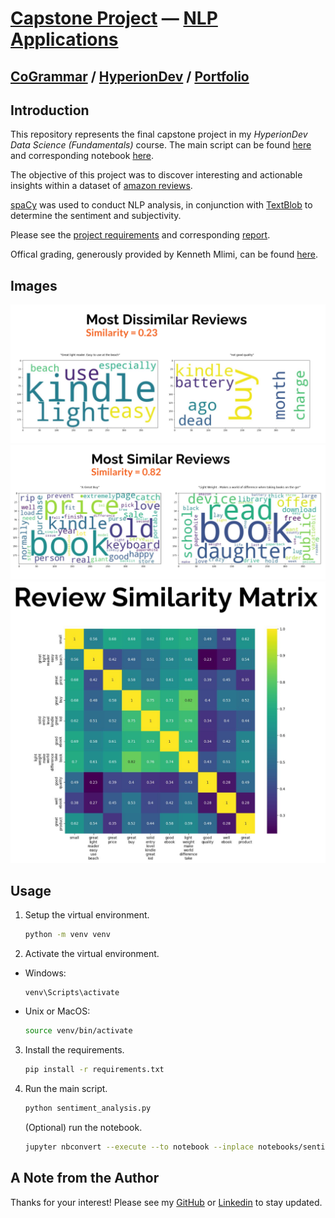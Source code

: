 # [Capstone Project](https://github.com/ianhaggerty/finalCapstone/tree/master) — [NLP Applications](https://medium.com/@mohamadhasan.sarvandani/top-applications-of-nlp-54834ca9c8ca)

## [CoGrammar](https://skills.cogrammar.com/) / [HyperionDev](https://www.hyperiondev.com/) / [Portfolio](https://www.hyperiondev.com/portfolio/IH23120012475/)

## Introduction

This repository represents the final capstone project in my _HyperionDev Data Science (Fundamentals)_ course. The main script can be found [here](https://github.com/ianhaggerty/finalCapstone/blob/master/sentiment_analysis.py) and corresponding
notebook [here](https://github.com/ianhaggerty/finalCapstone/blob/master/notebooks/sentiment_analysis.ipynb).

The objective of this project was to discover interesting and actionable insights within a dataset of [amazon reviews](https://www.kaggle.com/datasets/datafiniti/consumer-reviews-of-amazon-products).

[spaCy](https://spacy.io/usage) was used to conduct NLP analysis, in conjunction with
[TextBlob](https://textblob.readthedocs.io/en/dev/) to determine the sentiment and subjectivity.

Please see the [project requirements](https://github.com/ianhaggerty/finalCapstone/blob/master/reports/project_desc.pdf) and corresponding [report](https://github.com/ianhaggerty/finalCapstone/blob/master/reports/sentiment_analysis_report.pdf).

Offical grading, generously provided by Kenneth Mlimi, can be found [here](https://hyperiondev.cogrammar.com/review/acab9271caa0636a51999e66651876b5c291f15c631ac3141e313abae0620aa8/).

## Images

![Most dissimilar reviews.](images/dissimilar.png)
![Most similar reviews.](images/similar.png)
![Review similarity matrix.](images/matrix.png)

## Usage

1.  Setup the virtual environment.

    ```bash
    python -m venv venv
    ```

2.  Activate the virtual environment.

- Windows:

  ```shell
  venv\Scripts\activate
  ```

- Unix or MacOS:
  ```bash
  source venv/bin/activate
  ```

3. Install the requirements.

   ```bash
   pip install -r requirements.txt
   ```

4. Run the main script.
   ```bash
   python sentiment_analysis.py
   ```
   (Optional) run the notebook.
   ```bash
   jupyter nbconvert --execute --to notebook --inplace notebooks/sentiment_analysis.ipynb
   ```

## A Note from the Author

Thanks for your interest! Please see my [GitHub](https://github.com/ianhaggerty) or [Linkedin](https://www.linkedin.com/in/ihaggerty/) to stay updated.
